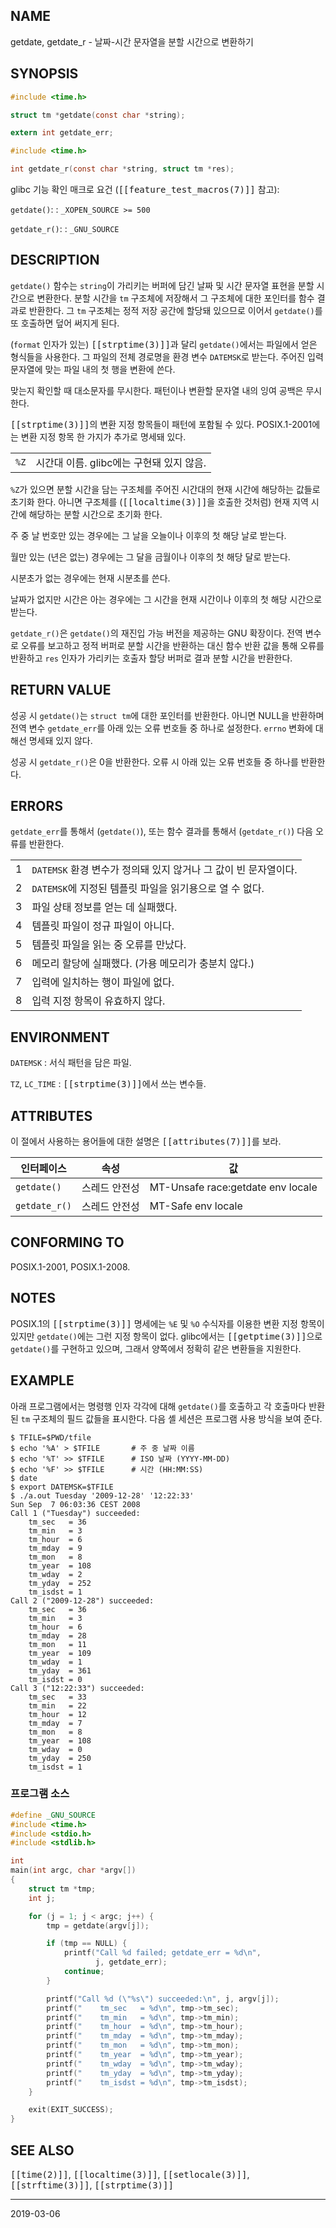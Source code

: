 ## NAME

getdate, getdate_r - 날짜-시간 문자열을 분할 시간으로 변환하기

## SYNOPSIS

```c
#include <time.h>

struct tm *getdate(const char *string);

extern int getdate_err;

#include <time.h>

int getdate_r(const char *string, struct tm *res);
```

glibc 기능 확인 매크로 요건 (<tt>[[feature_test_macros(7)]]</tt> 참고):

`getdate()`:
:   `_XOPEN_SOURCE >= 500`

`getdate_r()`:
:   `_GNU_SOURCE`

## DESCRIPTION

`getdate()` 함수는 `string`이 가리키는 버퍼에 담긴 날짜 및 시간 문자열 표현을 분할 시간으로 변환한다. 분할 시간을 `tm` 구조체에 저장해서 그 구조체에 대한 포인터를 함수 결과로 반환한다. 그 `tm` 구조체는 정적 저장 공간에 할당돼 있으므로 이어서 `getdate()`를 또 호출하면 덮어 써지게 된다.

(`format` 인자가 있는) <tt>[[strptime(3)]]</tt>과 달리 `getdate()`에서는 파일에서 얻은 형식들을 사용한다. 그 파일의 전체 경로명을 환경 변수 `DATEMSK`로 받는다. 주어진 입력 문자열에 맞는 파일 내의 첫 행을 변환에 쓴다.

맞는지 확인할 때 대소문자를 무시한다. 패턴이나 변환할 문자열 내의 잉여 공백은 무시한다.

<tt>[[strptime(3)]]</tt>의 변환 지정 항목들이 패턴에 포함될 수 있다. POSIX.1-2001에는 변환 지정 항목 한 가지가 추가로 명세돼 있다.

| | |
| --- | --- |
| `%Z` | 시간대 이름. glibc에는 구현돼 있지 않음. |

`%Z`가 있으면 분할 시간을 담는 구조체를 주어진 시간대의 현재 시간에 해당하는 값들로 초기화 한다. 아니면 구조체를 (<tt>[[localtime(3)]]</tt>을 호출한 것처럼) 현재 지역 시간에 해당하는 분할 시간으로 초기화 한다.

주 중 날 번호만 있는 경우에는 그 날을 오늘이나 이후의 첫 해당 날로 받는다.

월만 있는 (년은 없는) 경우에는 그 달을 금월이나 이후의 첫 해당 달로 받는다.

시분초가 없는 경우에는 현재 시분초를 쓴다.

날짜가 없지만 시간은 아는 경우에는 그 시간을 현재 시간이나 이후의 첫 해당 시간으로 받는다.

`getdate_r()`은 `getdate()`의 재진입 가능 버전을 제공하는 GNU 확장이다. 전역 변수로 오류를 보고하고 정적 버퍼로 분할 시간을 반환하는 대신 함수 반환 값을 통해 오류를 반환하고 `res` 인자가 가리키는 호출자 할당 버퍼로 결과 분할 시간을 반환한다.

## RETURN VALUE

성공 시 `getdate()`는 `struct tm`에 대한 포인터를 반환한다. 아니면 NULL을 반환하며 전역 변수 `getdate_err`를 아래 있는 오류 번호들 중 하나로 설정한다. `errno` 변화에 대해선 명세돼 있지 않다.

성공 시 `getdate_r()`은 0을 반환한다. 오류 시 아래 있는 오류 번호들 중 하나를 반환한다.

## ERRORS

`getdate_err`를 통해서 (`getdate()`), 또는 함수 결과를 통해서 (`getdate_r()`) 다음 오류를 반환한다.

| | |
| --- | --- |
| 1 | `DATEMSK` 환경 변수가 정의돼 있지 않거나 그 값이 빈 문자열이다. |
| 2 | `DATEMSK`에 지정된 템플릿 파일을 읽기용으로 열 수 없다. |
| 3 | 파일 상태 정보를 얻는 데 실패했다. |
| 4 | 템플릿 파일이 정규 파일이 아니다. |
| 5 | 템플릿 파일을 읽는 중 오류를 만났다. |
| 6 | 메모리 할당에 실패했다. (가용 메모리가 충분치 않다.) |
| 7 | 입력에 일치하는 행이 파일에 없다. |
| 8 | 입력 지정 항목이 유효하지 않다. |

## ENVIRONMENT

`DATEMSK`
:   서식 패턴을 담은 파일.

`TZ`, `LC_TIME`
:   <tt>[[strptime(3)]]</tt>에서 쓰는 변수들.

## ATTRIBUTES

이 절에서 사용하는 용어들에 대한 설명은 <tt>[[attributes(7)]]</tt>를 보라.

| 인터페이스 | 속성 | 값 |
| --- | --- | --- |
| `getdate()` | 스레드 안전성 | MT-Unsafe race:getdate env locale |
| `getdate_r()` | 스레드 안전성 | MT-Safe env locale |

## CONFORMING TO

POSIX.1-2001, POSIX.1-2008.

## NOTES

POSIX.1의 <tt>[[strptime(3)]]</tt> 명세에는 `%E` 및 `%O` 수식자를 이용한 변환 지정 항목이 있지만 `getdate()`에는 그런 지정 항목이 없다. glibc에서는 <tt>[[getptime(3)]]</tt>으로 `getdate()`를 구현하고 있으며, 그래서 양쪽에서 정확히 같은 변환들을 지원한다.

## EXAMPLE

아래 프로그램에서는 명령행 인자 각각에 대해 `getdate()`를 호출하고 각 호출마다 반환된 `tm` 구조체의 필드 값들을 표시한다. 다음 셸 세션은 프로그램 사용 방식을 보여 준다.

```
$ TFILE=$PWD/tfile
$ echo '%A' > $TFILE       # 주 중 날짜 이름
$ echo '%T' >> $TFILE      # ISO 날짜 (YYYY-MM-DD)
$ echo '%F' >> $TFILE      # 시간 (HH:MM:SS)
$ date
$ export DATEMSK=$TFILE
$ ./a.out Tuesday '2009-12-28' '12:22:33'
Sun Sep  7 06:03:36 CEST 2008
Call 1 ("Tuesday") succeeded:
    tm_sec   = 36
    tm_min   = 3
    tm_hour  = 6
    tm_mday  = 9
    tm_mon   = 8
    tm_year  = 108
    tm_wday  = 2
    tm_yday  = 252
    tm_isdst = 1
Call 2 ("2009-12-28") succeeded:
    tm_sec   = 36
    tm_min   = 3
    tm_hour  = 6
    tm_mday  = 28
    tm_mon   = 11
    tm_year  = 109
    tm_wday  = 1
    tm_yday  = 361
    tm_isdst = 0
Call 3 ("12:22:33") succeeded:
    tm_sec   = 33
    tm_min   = 22
    tm_hour  = 12
    tm_mday  = 7
    tm_mon   = 8
    tm_year  = 108
    tm_wday  = 0
    tm_yday  = 250
    tm_isdst = 1
```

### 프로그램 소스

```c
#define _GNU_SOURCE
#include <time.h>
#include <stdio.h>
#include <stdlib.h>

int
main(int argc, char *argv[])
{
    struct tm *tmp;
    int j;

    for (j = 1; j < argc; j++) {
        tmp = getdate(argv[j]);

        if (tmp == NULL) {
            printf("Call %d failed; getdate_err = %d\n",
                   j, getdate_err);
            continue;
        }

        printf("Call %d (\"%s\") succeeded:\n", j, argv[j]);
        printf("    tm_sec   = %d\n", tmp->tm_sec);
        printf("    tm_min   = %d\n", tmp->tm_min);
        printf("    tm_hour  = %d\n", tmp->tm_hour);
        printf("    tm_mday  = %d\n", tmp->tm_mday);
        printf("    tm_mon   = %d\n", tmp->tm_mon);
        printf("    tm_year  = %d\n", tmp->tm_year);
        printf("    tm_wday  = %d\n", tmp->tm_wday);
        printf("    tm_yday  = %d\n", tmp->tm_yday);
        printf("    tm_isdst = %d\n", tmp->tm_isdst);
    }

    exit(EXIT_SUCCESS);
}
```

## SEE ALSO

<tt>[[time(2)]]</tt>, <tt>[[localtime(3)]]</tt>, <tt>[[setlocale(3)]]</tt>, <tt>[[strftime(3)]]</tt>, <tt>[[strptime(3)]]</tt>

----

2019-03-06
